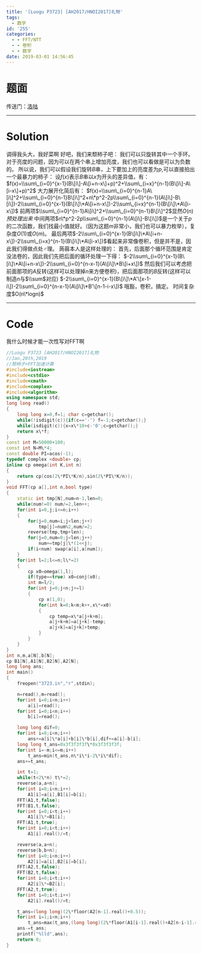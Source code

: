 ```yaml
---
title: '[Luogu P3723] [AH2017/HNOI2017]礼物'
tags:
  - 数学
id: '255'
categories:
  - - FFT/NTT
  - - 卷积
  - - 数学
date: 2019-03-01 14:56:45
---
```


# 题面

传送门：[洛咕](https://www.luogu.org/problemnew/show/P3723)

* * *

# Solution

调得我头大，我好菜啊 好吧，我们来颓柿子吧： 我们可以只旋转其中一个手环。对于亮度的问题，因为可以在两个串上增加亮度，我们也可以看做是可以为负数的。 所以说，我们可以假设我们旋转$B$串，上下要加上的亮度差为$p$,可以直接拍出一个最暴力的柿子： 设$f(x)$表示$B$串以$x$为开头的差异值，有： $f(x)=\\sum\_{i=0}^{x-1}(B\[i\]-A\[i+n-x\]+p)^2+\\sum\_{i=x}^{n-1}(B\[i\]-A\[i-x\]+p)^2$ 大力展开化简后有： $f(x)=\\sum\_{i=0}^{n-1}A\[i\]^2+\\sum\_{i=0}^{n-1}B\[i\]^2+n\*p^2-2p\\sum\_{i=0}^{n-1}(A\[i\]-B\[i\])-2\\sum\_{i=0}^{x-1}(B\[i\]\*A\[i+n-x\])-2\\sum\_{i=x}^{n-1}(B\[i\]\*A\[i-x\])$ 前两项$\\sum\_{i=0}^{n-1}A\[i\]^2+\\sum\_{i=0}^{n-1}B\[i\]^2$显然$O(n)预处理出来$ 中间两项$n\*p^2-2p\\sum\_{i=0}^{n-1}(A\[i\]-B\[i\])$是一个关于$p$的二次函数，我们找最小值就好。（因为这题$m$非常小，我们也可以暴力枚举），复杂度$O(1)$或$O(m)$。 最后两项$-2\\sum\_{i=0}^{x-1}(B\[i\]\*A\[i+n-x\])-2\\sum\_{i=x}^{n-1}(B\[i\]\*A\[i-x\])$看起来非常像卷积，但是并不是，因此我们得做点处♂理。 蒟蒻本人是这样处理的： 首先，后面那个循环范围是肯定没法卷的，因此我们先把后面的循环处理一下得： $-2\\sum\_{i=0}^{x-1}(B\[i\]\*A\[i+n-x\])-2\\sum\_{i=0}^{n-x-1}(A\[i\]\*B\[i+x\])$ 然后我们可以考虑把前面那项的$A$反转(这样可以处理掉$n$来方便卷积)，把后面那项的$B$反转(这样可以制造$n$与$\\sum$对应) $-2\\sum\_{i=0}^{x-1}(B\[i\]\*A'\[x-1-i\])-2\\sum\_{i=0}^{n-x-1}(A\[i\]\*B'\[n-1-i-x\])$ 哦豁，卷积，搞定。 时间复杂度$O(n\*logn)$

* * *

# Code

我什么时候才能一次性写对FFT啊

```cpp
//Luogu P3723 [AH2017/HNOI2017]礼物
//Jan,20th,2019
//颓柿子+FFT加速计算
#include<iostream>
#include<cstdio>
#include<cmath>
#include<complex>
#include<algorithm>
using namespace std;
long long read()
{
    long long x=0,f=1; char c=getchar();
    while(!isdigit(c)){if(c=='-') f=-1;c=getchar();}
    while(isdigit(c)){x=x\*10+c-'0';c=getchar();}
    return x\*f;
}
const int M=50000+100;
const int N=M\*4;
const double PI=acos(-1);
typedef complex <double> cp;
inline cp omega(int K,int n)
{
    return cp(cos(2\*PI\*K/n),sin(2\*PI\*K/n));
}
void FFT(cp a[],int n,bool type)
{
    static int tmp[N],num=n-1,len=0;
    while(num!=0) num/=2,len++;
    for(int i=0,j;i<=n;i++)
    {
        for(j=0,num=i;j<len;j++)
            tmp[j]=num%2,num/=2;
        reverse(tmp,tmp+len);
        for(j=0,num=0;j<len;j++)
            num+=tmp[j]\*(1<<j);
        if(i<num) swap(a[i],a[num]);
    }
    for(int l=2;l<=n;l\*=2)
    {
        cp x0=omega(1,l);
        if(type==true) x0=conj(x0);
        int m=l/2;
        for(int j=0;j<n;j+=l)
        {
            cp x(1,0);
            for(int k=0;k<m;k++,x\*=x0)
            {
                cp temp=x\*a[j+k+m];
                a[j+k+m]=a[j+k]-temp;
                a[j+k]=a[j+k]+temp;
            }
        }
    }
}
int n,m,a[N],b[N];
cp B1[N],A1[N],B2[N],A2[N];
long long ans;
int main()
{
    freopen("3723.in","r",stdin);

    n=read(),m=read();
    for(int i=0;i<n;i++)
        a[i]=read();
    for(int i=0;i<n;i++)
        b[i]=read();

    long long dif=0;
    for(int i=0;i<n;i++)
        ans+=a[i]\*a[i]+b[i]\*b[i],dif+=a[i]-b[i];
    long long t_ans=0x3f3f3f3f\*0x3f3f3f3f;
    for(int i=-m;i<=m;i++)
        t_ans=min(t_ans,n\*i\*i-2\*i\*dif);
    ans+=t_ans;

    int t=1;
    while(t<2\*n) t\*=2;
    reverse(a,a+n);
    for(int i=0;i<n;i++)
        A1[i]=a[i],B1[i]=b[i];
    FFT(A1,t,false);
    FFT(B1,t,false);
    for(int i=0;i<t;i++)
        A1[i]\*=B1[i];
    FFT(A1,t,true);
    for(int i=0;i<t;i++)
        A1[i].real()/=t;

    reverse(a,a+n);
    reverse(b,b+n);
    for(int i=0;i<n;i++)
        A2[i]=a[i],B2[i]=b[i];
    FFT(A2,t,false);
    FFT(B2,t,false);
    for(int i=0;i<t;i++)
        A2[i]\*=B2[i];
    FFT(A2,t,true);
    for(int i=0;i<t;i++)
        A2[i].real()/=t;

    t_ans=(long long)(2\*floor(A2[n-1].real()+0.5));
    for(int i=1;i<n;i++)
        t_ans=max(t_ans,(long long)(2\*floor(A1[i-1].real()+A2[n-i-1].real()+0.5)));
    ans-=t_ans;
    printf("%lld",ans);
    return 0;
}

```